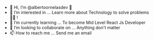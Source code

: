 - 👋 Hi, I’m @albertoornelasdev 🏯
- 👀 I’m interested in ... Learn more about Technology to solve problems 👨‍💻 !
- 🌱 I’m currently learning ... To become Mid Level React Js Developer 
- 💞️ I’m looking to collaborate on ... Anything don't matter 
- 📫 How to reach me ... Send me an email 

